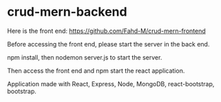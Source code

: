 # crud-mern-backend

Here is the front end: https://github.com/Fahd-M/crud-mern-frontend 

Before accessing the front end, please start the server in the back end.

npm install, then nodemon server.js to start the server. 

Then access the front end and npm start the react application. 

Application made with React, Express, Node, MongoDB, react-bootstrap, bootstrap. 

